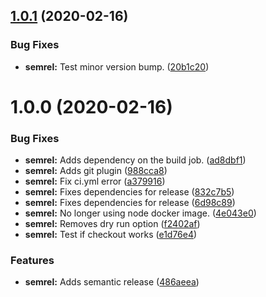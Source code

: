 ## [1.0.1](https://github.com/agkountis/ci-test/compare/v1.0.0...v1.0.1) (2020-02-16)


### Bug Fixes

* **semrel:** Test minor version bump. ([20b1c20](https://github.com/agkountis/ci-test/commit/20b1c20898ac13583aef63fde3ab71643a2dd9b8))

# 1.0.0 (2020-02-16)


### Bug Fixes

* **semrel:** Adds dependency on the build job. ([ad8dbf1](https://github.com/agkountis/ci-test/commit/ad8dbf146d26c8f40c13a2c1c8c597f85957173f))
* **semrel:** Adds git plugin ([988cca8](https://github.com/agkountis/ci-test/commit/988cca8cb4e442b441eafd9a5c25f2a3fcbae39e))
* **semrel:** Fix ci.yml error ([a379916](https://github.com/agkountis/ci-test/commit/a379916a7bfae94fcd32555333a27cd57da6f7ff))
* **semrel:** Fixes dependencies for release ([832c7b5](https://github.com/agkountis/ci-test/commit/832c7b5691ad558d653af641d7d1ec919bb1e3d7))
* **semrel:** Fixes dependencies for release ([6d98c89](https://github.com/agkountis/ci-test/commit/6d98c899fb39ac1f931a4cb0bc9053de4cb82478))
* **semrel:** No longer using node docker image. ([4e043e0](https://github.com/agkountis/ci-test/commit/4e043e0ac80722a56832d65aa301e81845130c94))
* **semrel:** Removes dry run option ([f2402af](https://github.com/agkountis/ci-test/commit/f2402af10caae6ae05ca3e353cd0d827243b268b))
* **semrel:** Test if checkout works ([e1d76e4](https://github.com/agkountis/ci-test/commit/e1d76e402c2cfbac65164f30697b80f581609bdf))


### Features

* **semrel:** Adds semantic release ([486aeea](https://github.com/agkountis/ci-test/commit/486aeea05bb357e68056e605e3123e152a2d9135))
